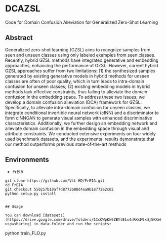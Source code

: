 # DCAZSL
Code for Domain Confusion Alleviation for Generalized Zero-Shot Learning
## Abstract
Generalized zero-shot learning (GZSL) aims to recognize samples from seen and unseen classes using only labeled examples from seen classes. Recently, hybrid GZSL methods have integrated generative and embedding approaches, enhancing the performance of GZSL. However, current hybrid GZSL approaches suffer from two limitations: (1) the synthesized samples generated by existing generative models in hybrid methods for unseen classes are often of poor quality, which in turn leads to intra-domain confusion for unseen classes; (2) existing embedding models in hybrid methods lack effective constraints, thus failing to alleviate the domain confusion in the embedding space. To address these two issues, we develop a domain confusion alleviation (DCA) framework for GZSL. Specifically, to alleviate intra-domain confusion for unseen classes, we integrate conditional invertible neural network (cINN) and a discriminator to form cINNGAN to generate visual samples with enhanced discriminative characteristics. Additionally, we further design an embedding network and alleviate domain confusion in the embedding space through visual and attribute constraints. We conducted extensive experiments on four widely used benchmark datasets, and the experimental results demonstrate that our method outperforms previous state-of-the-art methods

## Environments
- FrEIA 
```
git clone https://github.com/VLL-HD/FrEIA.git
cd FrEIA
git checkout 550257b10af7d8772b08d4aa9b18772e2c02
python setup.py install


## Usage

You can download [datasets](https://drive.google.com/drive/folders/1IcQWpKk9ZBYlE1x4rRKsF9kdj5KXe6PA?usp=sharing) in data folder and run the scripts:
```
python train_FLO.py
```
